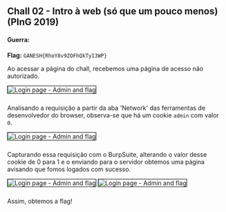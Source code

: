 ## Chall 02 - Intro à web (só que um pouco menos) (PInG 2019)

#### Guerra:
**Flag:** `GANESH{RhoY8v9ZOFhQkTyI3WP}`

Ao acessar a página do chall, recebemos uma página de acesso não autorizado.

<img style='border: 1px solid black; margin: 0 0 10px' src='https://i.imgur.com/IhaHniK.png' alt='Login page - Admin and flag' />

Analisando a requisição a partir da aba 'Network' das ferramentas de desenvolvedor do browser, observa-se que há um cookie `admin` com valor `0`. 

<img style='border: 1px solid black; margin: 0 0 10px' src='https://i.imgur.com/qOcbDF9.png' alt='Login page - Admin and flag' />

Capturando essa requisição com o BurpSuite, alterando o valor desse cookie de 0 para 1 e o enviando para o servidor obtemos uma página avisando que fomos logados com sucesso.

<img style='border: 1px solid black; margin: 0 0 10px' src='https://i.imgur.com/U569vGi.png' alt='Login page - Admin and flag' />

<img style='border: 1px solid black; margin: 0 0 10px' src='https://i.imgur.com/PqjNfXv.png' alt='Login page - Admin and flag' />

Assim, obtemos a flag!